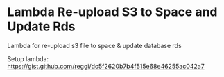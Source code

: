 # Lambda Re-upload S3 to Space and Update Rds
Lambda for re-upload s3 file to space & update database rds

Setup lambda: https://gist.github.com/reggi/dc5f2620b7b4f515e68e46255ac042a7